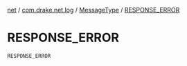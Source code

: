 [net](../../index.md) / [com.drake.net.log](../index.md) / [MessageType](index.md) / [RESPONSE_ERROR](./-r-e-s-p-o-n-s-e_-e-r-r-o-r.md)

# RESPONSE_ERROR

`RESPONSE_ERROR`